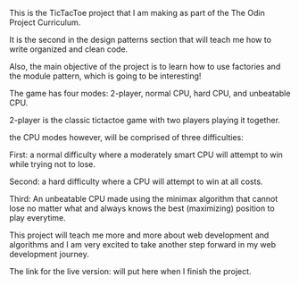 This is the TicTacToe project that I am making as part of the The Odin Project Curriculum.

It is the second in the design patterns section that will teach me how to write organized and clean code.

Also, the main objective of the project is to learn how to use factories and the module pattern, which is going to be interesting!

The game has four modes: 2-player, normal CPU, hard CPU, and unbeatable CPU.

2-player is the classic tictactoe game with two players playing it together.

the CPU modes however, will be comprised of three difficulties:

First: a normal difficulty where a moderately smart CPU will attempt to win while trying not to lose.

Second: a hard difficulty where a CPU will attempt to win at all costs.

Third: An unbeatable CPU made using the minimax algorithm that cannot lose no matter what and always knows the best (maximizing) position to play everytime. 

This project will teach me more and more about web development and algorithms and I am very excited to take another step forward in my web development journey.

The link for the live version: will put here when I finish the project.
